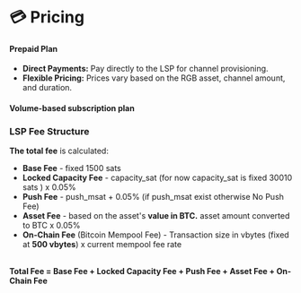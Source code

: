 # 💳 Pricing

#### Prepaid Plan

* **Direct Payments:** Pay directly to the LSP for channel provisioning.
* **Flexible Pricing:** Prices vary based on the RGB asset, channel amount, and duration.

#### Volume-based subscription plan

### **LSP** Fee Structure

**The total fee** is calculated:

* **Base Fee** - fixed 1500 sats
* **Locked Capacity Fee** -  capacity\_sat (for now capacity\_sat is fixed 30010 sats ) x 0.05%&#x20;
* **Push Fee** - push\_msat + 0.05% (if push\_msat exist otherwise No Push Fee)
* **Asset Fee**  - based on the asset's **value in BTC.** asset amount converted to BTC x 0.05%&#x20;
* **On-Chain Fee** (Bitcoin Mempool Fee) - Transaction size in vbytes (fixed at **500 vbytes**) x current mempool fee rate

\
**Total Fee = Base Fee + Locked Capacity Fee + Push Fee + Asset Fee + On-Chain Fee**
